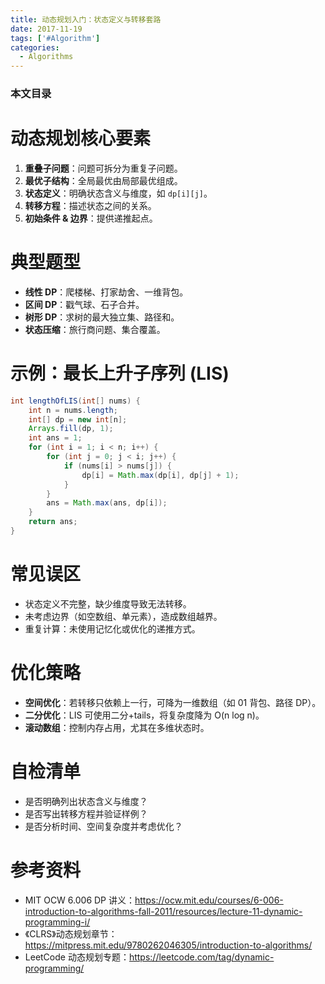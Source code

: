 ```yaml
---
title: 动态规划入门：状态定义与转移套路
date: 2017-11-19
tags: ['#Algorithm']
categories:
  - Algorithms
---
```


### 本文目录
<!-- toc -->

# 动态规划核心要素
1. **重叠子问题**：问题可拆分为重复子问题。
2. **最优子结构**：全局最优由局部最优组成。
3. **状态定义**：明确状态含义与维度，如 `dp[i][j]`。
4. **转移方程**：描述状态之间的关系。
5. **初始条件 & 边界**：提供递推起点。

# 典型题型
- **线性 DP**：爬楼梯、打家劫舍、一维背包。
- **区间 DP**：戳气球、石子合并。
- **树形 DP**：求树的最大独立集、路径和。
- **状态压缩**：旅行商问题、集合覆盖。

# 示例：最长上升子序列 (LIS)
```java
int lengthOfLIS(int[] nums) {
    int n = nums.length;
    int[] dp = new int[n];
    Arrays.fill(dp, 1);
    int ans = 1;
    for (int i = 1; i < n; i++) {
        for (int j = 0; j < i; j++) {
            if (nums[i] > nums[j]) {
                dp[i] = Math.max(dp[i], dp[j] + 1);
            }
        }
        ans = Math.max(ans, dp[i]);
    }
    return ans;
}
```

# 常见误区
- 状态定义不完整，缺少维度导致无法转移。
- 未考虑边界（如空数组、单元素），造成数组越界。
- 重复计算：未使用记忆化或优化的递推方式。

# 优化策略
- **空间优化**：若转移只依赖上一行，可降为一维数组（如 01 背包、路径 DP）。
- **二分优化**：LIS 可使用二分+tails，将复杂度降为 O(n log n)。
- **滚动数组**：控制内存占用，尤其在多维状态时。

# 自检清单
- 是否明确列出状态含义与维度？
- 是否写出转移方程并验证样例？
- 是否分析时间、空间复杂度并考虑优化？

# 参考资料
- MIT OCW 6.006 DP 讲义：https://ocw.mit.edu/courses/6-006-introduction-to-algorithms-fall-2011/resources/lecture-11-dynamic-programming-i/ 
- 《CLRS》动态规划章节：https://mitpress.mit.edu/9780262046305/introduction-to-algorithms/
- LeetCode 动态规划专题：https://leetcode.com/tag/dynamic-programming/

